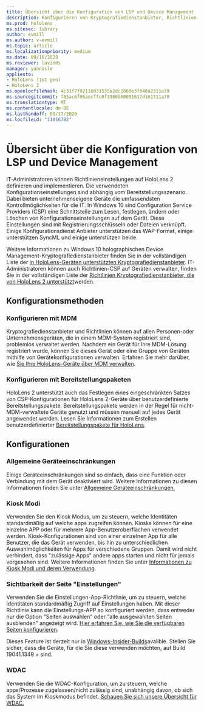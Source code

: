 ```yaml
---
title: Übersicht über die Konfiguration von LSP und Device Management
description: Konfigurieren von Kryptografiedienstanbieter, Richtlinien-und Geräteverwaltung
ms.prod: hololens
ms.sitesec: library
author: evmill
ms.author: v-evmill
ms.topic: article
ms.localizationpriority: medium
ms.date: 09/16/2020
ms.reviewer: lavinds
manager: yannisle
appliesto:
- HoloLens (1st gen)
- HoloLens 2
ms.openlocfilehash: 4c31f7f92116031535a2dc2860e3f048a2311a39
ms.sourcegitcommit: 785ac6f05aecffc0f3980960891617d161711a70
ms.translationtype: MT
ms.contentlocale: de-DE
ms.lasthandoff: 09/17/2020
ms.locfileid: "11016782"
---
```

# Übersicht über die Konfiguration von LSP und Device Management

IT-Administratoren können Richtlinieneinstellungen auf HoloLens 2 definieren und implementieren. Die verwendeten Konfigurationseinstellungen sind abhängig vom Bereitstellungsszenario. Dabei bieten unternehmenseigene Geräte die umfassendsten Kontrollmöglichkeiten für die IT. In Windows 10 sind Configuration Service Providers (CSP) eine Schnittstelle zum Lesen, festlegen, ändern oder Löschen von Konfigurationseinstellungen auf dem Gerät. Diese Einstellungen sind mit Registrierungsschlüsseln oder Dateien verknüpft. Einige Konfigurationsdienst Anbieter unterstützen das WAP-Format, einige unterstützen SyncML und einige unterstützen beide. 

Weitere Informationen zu Windows 10 holographischen Device Management-Kryptografiedienstanbieter finden Sie in der vollständigen Liste der [in HoloLens-Geräten unterstützten Kryptografiedienstanbieter](https://docs.microsoft.com/windows/client-management/mdm/configuration-service-provider-reference#hololens). IT-Administratoren können auch Richtlinien-CSP auf Geräten verwalten, finden Sie in der vollständigen Liste der [Richtlinien Kryptografiedienstanbieter, die von HoloLens 2 unterstützt](https://docs.microsoft.com/windows/client-management/mdm/policy-csps-supported-by-hololens2)werden.

## Konfigurationsmethoden

### Konfigurieren mit MDM
Kryptografiedienstanbieter und Richtlinien können auf allen Personen-oder Unternehmensgeräten, die in einem MDM-System registriert sind, problemlos verwaltet werden. Nachdem ein Gerät für Ihre MDM-Lösung registriert wurde, können Sie dieses Gerät oder eine Gruppe von Geräten mithilfe von Gerätekonfigurationen verwalten. Erfahren Sie mehr darüber, wie [Sie Ihre HoloLens-Geräte über MDM verwalten](hololens-mdm-configure.md).

### Konfigurieren mit Bereitstellungspaketen
HoloLens 2 unterstützt auch das Festlegen eines eingeschränkten Satzes von CSP-Konfigurationen für HoloLens 2-Geräte über benutzerdefinierte Bereitstellungspakete. Bereitstellungspakete werden in der Regel für nicht-MDM-verwaltete Geräte genutzt und müssen manuell auf jedes Gerät angewendet werden. Lesen Sie Informationen zum Erstellen benutzerdefinierter [Bereitstellungspakete für HoloLens](https://docs.microsoft.com/hololens/hololens-provisioning). 

## Konfigurationen 

### Allgemeine Geräteeinschränkungen
Einige Geräteeinschränkungen sind so einfach, dass eine Funktion oder Verbindung mit dem Gerät deaktiviert wird. Weitere Informationen zu diesen Informationen finden Sie unter [Allgemeine Geräteeinschränkungen.](hololens-common-device-restrictions.md)

### Kiosk Modi
Verwenden Sie den Kiosk Modus, um zu steuern, welche Identitäten standardmäßig auf welche apps zugreifen können. Kiosks können für eine einzelne APP oder für mehrere App-Benutzeroberflächen verwendet werden. Kiosk-Konfigurationen sind von einer einzelnen App für alle Benutzer, die das Gerät verwenden, bis hin zu unterschiedlichen Auswahlmöglichkeiten für Apps für verschiedene Gruppen. Damit wird nicht verhindert, dass "zulässige Apps" andere apps starten und nicht für jemals vorgesehen sind. Weitere Informationen finden Sie unter [Informationen zu Kiosk Modi und deren Verwendung](hololens-kiosk.md).

### Sichtbarkeit der Seite "Einstellungen"
Verwenden Sie die Einstellungen-App-Richtlinie, um zu steuern, welche Identitäten standardmäßig Zugriff auf Einstellungen haben. Mit dieser Richtlinie kann die Einstellungs-APP so konfiguriert werden, dass entweder nur die Option "Seiten auswählen" oder "alle ausgewählten Seiten ausblenden" angezeigt wird. [Hier erfahren Sie, wie Sie die verfügbaren Seiten konfigurieren](settings-uri-list.md).

Dieses Feature ist derzeit nur in [Windows-Insider-Builds](hololens-insider.md)avalible. Stellen Sie sicher, dass die Geräte, für die Sie diese verwenden möchten, auf Build 19041.1349 + sind.

### WDAC
Verwenden Sie die WDAC-Konfiguration, um zu steuern, welche apps/Prozesse zugelassen/nicht zulässig sind, unabhängig davon, ob sich das System im Kioskmodus befindet.
[Schauen Sie sich unsere Übersicht für WDAC.](windows-defender-application-control-wdac.md)
